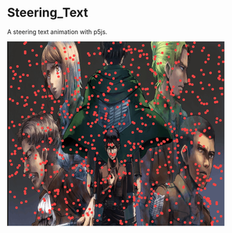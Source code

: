 # Steering_Text
A steering text animation with p5js.


![alt text](gif/steeringtext.gif "Output of the above Program")
